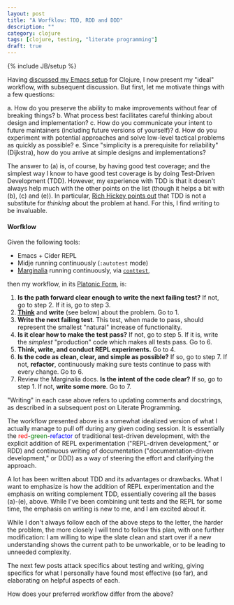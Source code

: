```yaml
---
layout: post
title: "A Worfklow: TDD, RDD and DDD"
description: ""
category: clojure
tags: [clojure, testing, "literate programming"]
draft: true
---
```

{% include JB/setup %}

Having [discussed my Emacs setup](/clojure/2014/07/05/emacs-customization-for-clojure/) for Clojure, I now present my "ideal" workflow, with subsequent discussion.  But first, let me motivate things with a few questions:

a. How do you preserve the ability to make improvements without fear of breaking things?
b. What process best facilitates careful thinking about design and implementation?
c. How do you communicate your intent to future maintainers (including future versions of yourself)?
d. How do you experiment with potential approaches and solve low-level tactical problems as quickly as possible?
e. Since "simplicity is a prerequisite for reliability" (Dijkstra), how do you arrive at simple designs and implementations?


The answer to (a) is, of course, by having good test coverage; and the simplest way I know to have good test coverage is by doing Test-Driven Development (TDD).  However, my experience with TDD is that it doesn't always help much with the other points on the list (though it helps a bit with (b), (c) and (e)).  In particular, [Rich Hickey points out](http://www.infoq.com/presentations/Simple-Made-Easy) that TDD is not a substitute for *thinking* about the problem at hand.  For this, I find writing to be invaluable.

#### Worfklow

Given the following tools:

* Emacs + Cider REPL
* Midje running continuously (`:autotest` mode)
* [Marginalia](https://github.com/gdeer81/marginalia) running continuously, via [`conttest`](https://github.com/eigenhombre/continuous-testing-helper),

then my workflow, in its [Platonic Form](http://en.wikipedia.org/wiki/Theory_of_Forms), is:

1. **Is the path forward clear enough to write the next failing test?** If not, go to step 2.  If it is, go to step 3.
1. **[Think](https://www.youtube.com/watch?v=f84n5oFoZBc)** and **write** (see below) about the problem.  Go to 1.
2. **Write the next failing test**.  This test, when made to pass, should represent the smallest "natural" increase of functionality.
1. **Is it clear how to make the test pass?**  If not, go to step 5. If it is, write the *simplest* "production" code which  makes all tests pass. Go to 6.
1. **Think, write, and conduct REPL experiments.**  Go to 4.
1. **Is the code as clean, clear, and simple as possible?**  If so, go to step 7.  If not, **refactor**, continuously making sure tests continue to pass with every change.  Go to 6.
1. Review the Marginalia docs.  **Is the intent of the code clear?**  If so, go to step 1.  If not, **write some more**. Go to 7.

"Writing" in each case above refers to updating comments and docstrings, as described in a subsequent post on Literate Programming.

The workflow presented above is a somewhat idealized version of what I actually manage to pull off during any given coding session.  It is essentially the <span style="color:red">red</span>-<span style="color:green">green</span>-<span style="color:blue">refactor</span> of traditional test-driven development, with the explicit addition of REPL experimentation ("REPL-driven development," or RDD) and continuous writing of documentation ("documentation-driven development," or DDD) as a way of steering the effort and clarifying the approach.

A lot has been written about TDD and its advantages or drawbacks.  What I want to emphasize is how the addition of REPL experimentation and the emphasis on writing complement TDD, essentially covering all the bases (a)-(e), above.  While I've been combining unit tests and the REPL for some time, the emphasis on writing is new to me, and I am excited about it.

While I don't always follow each of the above steps to the letter, the harder the problem, the more closely I will tend to follow this plan, with one further modification: I am willing to wipe the slate clean and start over if a new understanding shows the current path to be unworkable, or to be leading to unneeded complexity.

The next few posts attack specifics about testing and writing, giving specifics for what I personally have found most effective (so far), and elaborating on helpful aspects of each.

How does your preferred workflow differ from the above?
